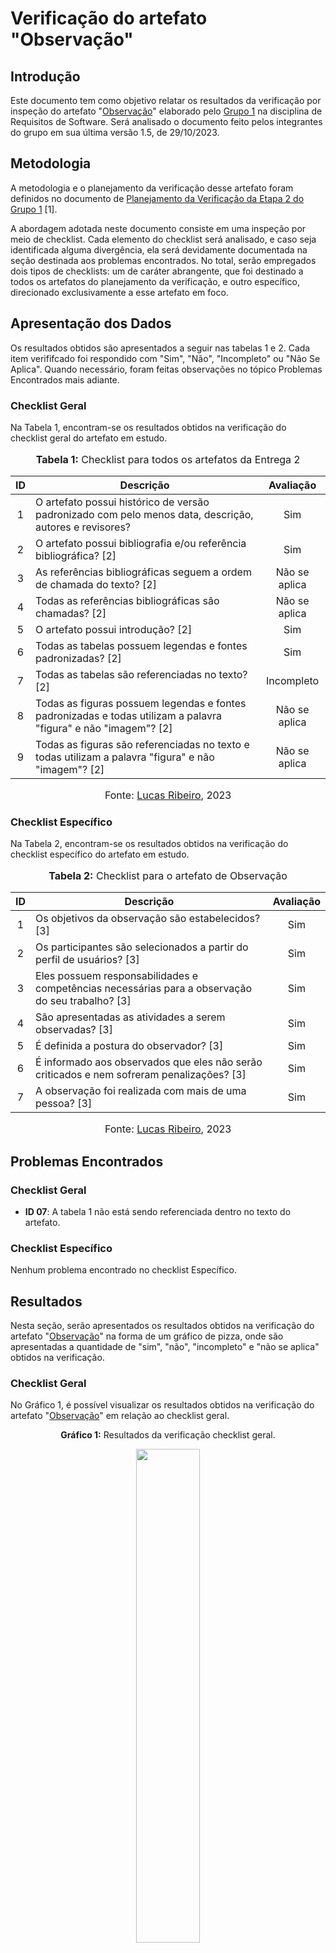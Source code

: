 # Verificação do artefato "Observação"

## Introdução

Este documento tem como objetivo relatar os resultados da verificação por inspeção do artefato "[Observação](https://github.com/Requisitos-de-Software/2023.2-Economia-DF/blob/main/docs/elicitacao/tecnicas-elicitacao/observa%C3%A7%C3%A3o.md)" elaborado pelo [Grupo 1](https://requisitos-de-software.github.io/2023.2-Economia-DF/) na disciplina de Requisitos de Software. Será analisado o documento feito pelos integrantes do grupo em sua última versão 1.5, de 29/10/2023.

## Metodologia

A metodologia e o planejamento da verificação desse artefato foram definidos no documento de [Planejamento da Verificação da Etapa 2 do Grupo 1](https://github.com/Requisitos-de-Software/2023.2-Economia-DF/blob/main/docs/verificacao/Grupo-01/Entrega-02/planejamento-verificacao-e2-grupo1.md) [1].

A abordagem adotada neste documento consiste em uma inspeção por meio de checklist. Cada elemento do checklist será analisado, e caso seja identificada alguma divergência, ela será devidamente documentada na seção destinada aos problemas encontrados. No total, serão empregados dois tipos de checklists: um de caráter abrangente, que foi destinado a todos os artefatos do planejamento da verificação, e outro específico, direcionado exclusivamente a esse artefato em foco.

## Apresentação dos Dados

Os resultados obtidos são apresentados a seguir nas tabelas 1 e 2. Cada item verififcado foi respondido com "Sim", "Não", "Incompleto" ou "Não Se Aplica". Quando necessário, foram feitas observações no tópico Problemas Encontrados mais adiante.

### Checklist Geral

Na Tabela 1, encontram-se os resultados obtidos na verificação do checklist geral do artefato em estudo.

<div align="center">
<font size="3"><p style="text-align: center"><b>Tabela 1:</b> Checklist para todos os artefatos da Entrega 2</p></font>

<table>
  <thead>
    <tr>
      <th>ID</th>
      <th>Descrição</th>
      <th>Avaliação</th>
    </tr>
  </thead>
  <tbody>
    <tr>
      <td align="center">1</td>
      <td>O artefato possui histórico de versão padronizado com pelo menos data, descrição, autores e revisores?</td>
      <td align="center">Sim</td>
    </tr>
    <tr>
      <td align="center">2</td>
      <td>O artefato possui bibliografia e/ou referência bibliográfica? [2]</td>
      <td align="center">Sim</td>
    </tr>
    <tr>
      <td align="center">3</td>
      <td>As referências bibliográficas seguem a ordem de chamada do texto? [2]</td>
      <td align="center">Não se aplica</td>
    </tr>
    <tr>
      <td align="center">4</td>
      <td>Todas as referências bibliográficas são chamadas? [2]</td>
      <td align="center">Não se aplica</td>
    </tr>
    <tr>
      <td align="center">5</td>
      <td>O artefato possui introdução? [2]</td>
      <td align="center">Sim</td>
    </tr>
    <tr>
      <td align="center">6</td>
      <td>Todas as tabelas possuem legendas e fontes padronizadas? [2]</td>
      <td align="center">Sim</td>
    </tr>
    <tr>
      <td align="center">7</td>
      <td>Todas as tabelas são referenciadas no texto? [2]</td>
      <td align="center">Incompleto</td>
    </tr>
    <tr>
      <td align="center">8</td>
      <td>Todas as figuras possuem legendas e fontes padronizadas e todas utilizam a palavra "figura" e não "imagem"? [2]</td>
      <td align="center">Não se aplica</td>
    </tr>
    <tr>
      <td align="center">9</td>
      <td>Todas as figuras são referenciadas no texto e todas utilizam a palavra "figura" e não "imagem"? [2]</td>
      <td align="center">Não se aplica</td>
    </tr>
</table>

<font size="3"><p style="text-align: center">Fonte: <a href="https://github.com/lucassouzs">Lucas Ribeiro</a>, 2023</p></font>
</div>

### Checklist Específico

Na Tabela 2, encontram-se os resultados obtidos na verificação do checklist específico do artefato em estudo.

<div align="center">
<font size="3"><p style="text-align: center"><b>Tabela 2:</b> Checklist para o artefato de Observação</p></font>

<table>
  <thead>
    <tr>
      <th align="center">ID</th>
      <th align="center">Descrição</th>
      <th align="center">Avaliação</th>
    </tr>
  </thead>
  <tbody>
    <tr>
      <td align="center">1</td>
      <td>Os objetivos da observação são estabelecidos? [3]</td>
      <td align="center">Sim</td>
    </tr>
    <tr>
      <td align="center">2</td>
      <td>Os participantes são selecionados a partir do perfil de usuários? [3]</td>
      <td align="center">Sim</td>
    </tr>
    <tr>
      <td align="center">3</td>
      <td>Eles possuem responsabilidades e competências necessárias para a observação do seu trabalho? [3]</td>
      <td align="center">Sim</td>
    </tr>
    <tr>
      <td align="center">4</td>
      <td>São apresentadas as atividades a serem observadas? [3]</td>
      <td align="center">Sim</td>
    </tr>
    <tr>
      <td align="center">5</td>
      <td>É definida a postura do observador? [3]</td>
      <td align="center">Sim</td>
    </tr>
    <tr>
      <td align="center">6</td>
      <td>É informado aos observados que eles não serão criticados e nem sofreram penalizações? [3]</td>
      <td align="center">Sim</td>
    </tr>
    <tr>
      <td align="center">7</td>
      <td>A observação foi realizada com mais de uma pessoa? [3]</td>
      <td align="center">Sim</td>
    </tr>
</table>

<font size="3"><p style="text-align: center">Fonte: <a href="https://github.com/lucassouzs">Lucas Ribeiro</a>, 2023</p></font>
</div>

## Problemas Encontrados


### Checklist Geral

- **ID 07**: A tabela 1 não está sendo referenciada dentro no texto do artefato.

### Checklist Específico

Nenhum problema encontrado no checklist Específico.

## Resultados

Nesta seção, serão apresentados os resultados obtidos na verificação do artefato "[Observação](https://github.com/Requisitos-de-Software/2023.2-Economia-DF/blob/main/docs/elicitacao/tecnicas-elicitacao/observa%C3%A7%C3%A3o.md)" na forma de um gráfico de pizza, onde são apresentadas a quantidade de "sim", "não", "incompleto" e "não se aplica" obtidos na verificação.

### Checklist Geral

No Gráfico 1, é possível visualizar os resultados obtidos na verificação do artefato "[Observação](https://github.com/Requisitos-de-Software/2023.2-Economia-DF/blob/main/docs/elicitacao/tecnicas-elicitacao/observa%C3%A7%C3%A3o.md)" em relação ao checklist geral.

<div align="center">
  <p><b>Gráfico 1:</b> Resultados da verificação checklist geral.</p>

  <img src="https://github.com/Requisitos-de-Software/2023.2-Economia-DF/blob/main/docs/imagens/Gr%C3%A1fico%20Geral%20-%20Observa%C3%A7%C3%A3o.png?raw=true" style="width: 45%;">

<font size="3"><p style="text-align: center">Fonte: <a href="https://github.com/lucassouzs">Lucas Ribeiro</a>, 2023</p></font>
</div>

### Checklist Específico

No Gráfico 2, é possível visualizar os resultados obtidos na verificação do artefato "[Observação](https://github.com/Requisitos-de-Software/2023.2-Economia-DF/blob/main/docs/elicitacao/tecnicas-elicitacao/observa%C3%A7%C3%A3o.md)" em relação ao checklist específico.

<div align="center">
  <p><b>Gráfico 2:</b> Resultados da verificação do checklist específico.</p>

  <img src="https://github.com/Requisitos-de-Software/2023.2-Economia-DF/blob/main/docs/imagens/gr%C3%A1fico-espec%C3%ADfico-observacao.png?raw=true" style="width: 45%;">

<font size="3"><p style="text-align: center">Fonte: <a href="https://github.com/lucassouzs">Lucas Ribeiro</a>, 2023</p></font>
</div>

## Gravação da Consolidação do Artefato "Observação"

No Vídeo 1, é possível ver a gravação da consolidação do artefato "Observação" do aplicativo do Economia DF.

<div align="center">
  
<p style="text-align: center"><a href="https://youtu.be/I_92ubT0vZw" target="blanket"><b>Vídeo 1:</b> Avaliação da consolidação do artefato "Observação".</a></p>

<iframe width="560" height="315" src="https://www.youtube.com/embed/I_92ubT0vZw" title="Avaliação da consolidação do artefato Observação" frameborder="0" allow="accelerometer; autoplay; clipboard-write; encrypted-media; gyroscope; picture-in-picture" allowfullscreen></iframe>

<font size="3"><p style="text-align: center">Fonte: <a href="https://github.com/lucassouzs">Lucas Ribeiro</a>, 2023</p></font>

</div>

## Referências Bibliográficas

> [1] VICTOR, Lucas. [Planejamento da Verificação da Etapa 2 do Grupo 1](https://github.com/Requisitos-de-Software/2023.2-Economia-DF/blob/main/docs/verificacao/Grupo-01/Entrega-02/planejamento-verificacao-e2-grupo1.md), GAMA, FGA, 2023. Acesso em: 25 de novembro de 2023.
> 
> [2] Normas ABNT: 2023. Disponível em: <https://www.normasabnt.org/normas-abnt-2023/>. Acesso em: 18 de novembro de 2023.
>
> [3] VAZQUEZ, Carlos Eduardo. SIMÕES, Guilherme Siqueira. ENGENHARIA DE REQUISITOS - SOFTWARE ORIENTADO AO NEGÓCIO. Disponível em: Requisitos - Engenharia de Requisitos. Acesso em: 29 de novembro de 2023.

## Bibliografia

> Economia-DF. [Observação](https://github.com/Requisitos-de-Software/2023.2-Economia-DF/blob/main/docs/elicitacao/tecnicas-elicitacao/observa%C3%A7%C3%A3o.md), FGA, GAMA, 2023. Acesso em: 25 de novembro de 2023.
> 

## Histórico de Versões

| Versão | Data   | Descrição     | Autor     |  Revisor        |
| :----: | ------ | ------------- | --------- | :-------------: |
| `1.0`  | 25/11/2023 | Criação do documento  | [Lucas Ribeiro](https://github.com/lucassouzs)| [Izabella Alves](https://github.com/izabellaalves) |
| `1.1`  | 27/11/2023 | Conclusão do documento  | [Lucas Ribeiro](https://github.com/lucassouzs)| [Izabella Alves](https://github.com/izabellaalves) |
